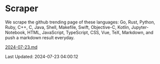 # Scraper

We scrape the github trending page of these languages: Go, Rust, Python, Ruby, C++, C, Java, Shell, Makefile, Swift, Objective-C, Kotlin, Jupyter-Notebook, HTML, JavaScript, TypeScript, CSS, Vue, TeX, Markdown, and push a markdown result everyday.

[2024-07-23.md](https://github.com/yangwenmai/github-trending-backup/blob/master/2024-07-23.md)

Last Updated: 2024-07-23 04:00:12